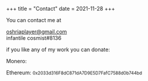 +++
title = "Contact"
date = 2021-11-28
+++

You can contact me at

oshriaplayer@gmail.com \
infantile cosmist#8136

if you like any of my work you can donate:

Monero:

Ethereum:
<small>0x2033d316F8dC871dA7D9E5D7FafC7588d0b744bd</small>
